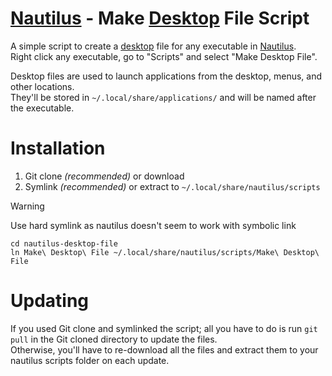 # [Nautilus](https://gitlab.gnome.org/GNOME/nautilus) - Make [Desktop](https://specifications.freedesktop.org/desktop-entry-spec/desktop-entry-spec-latest.html#introduction) File Script

A simple script to create a [desktop](https://specifications.freedesktop.org/desktop-entry-spec/desktop-entry-spec-latest.html#introduction) file for any executable in [Nautilus](https://gitlab.gnome.org/GNOME/nautilus).\
Right click any executable, go to "Scripts" and select "Make Desktop File".

Desktop files are used to launch applications from the desktop, menus, and other locations.\
They'll be stored in `~/.local/share/applications/` and will be named after the executable.

# Installation
1. Git clone _(recommended)_ or download
2. Symlink _(recommended)_ or extract to `~/.local/share/nautilus/scripts`

>[!WARNING]
> Use hard symlink as nautilus doesn't seem to work with symbolic link

```
cd nautilus-desktop-file
ln Make\ Desktop\ File ~/.local/share/nautilus/scripts/Make\ Desktop\ File
```

# Updating
If you used Git clone and symlinked the script; all you have to do is run `git pull` in the Git cloned directory to update the files.\
Otherwise, you'll have to re-download all the files and extract them to your nautilus scripts folder on each update.
